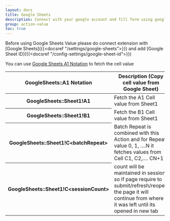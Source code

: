 ```yaml
---
layout: docs
title: Google Sheets
description: Connect with your google account and fill form using google sheets data directly in iterative manner.
group: action-value
toc: true
---
```


Before using Google Sheets Value please do connect extension with [Google Sheets]({{<docsref "/settings/google-sheets">}}) and add [Google Sheet ID]({{<docsref "/config-settings/google-sheet-id">}})

You can use [Google Sheets A1 Notation](https://developers.google.com/sheets/api/guides/concepts#:~:text=The%20Google%20Sheets%20API%20is,Update%20spreadsheet%20formatting) to fetch the cell value

<table class="table">
  <thead>
    <tr>
      <th scope="col"  width="210px">GoogleSheets::A1 Notation</th>
      <th scope="col">Description (Copy cell value from Google Sheet)</th>
    </tr>
  </thead>
  <tbody>
    <tr>
      <th scope="row">GoogleSheets::Sheet1!A1</th>
      <td>
        Fetch the A1 Cell value from Sheet1
      </td>
    </tr>
    <tr>
      <th scope="row">GoogleSheets::Sheet1!B1</th>
      <td>
        Fetch the B1 Cell value from Sheet1
      </td>
    </tr>
    <tr>
      <th scope="row">GoogleSheets::Sheet1!C&lt;batchRepeat&gt;</th>
      <td>
        Batch Repeat is combined with this Action and for Repeat value 0, 1, ....N it fetches values from Cell C1, C2,.... CN+1
      </td>
    </tr>
    <tr>
      <th scope="row">GoogleSheets::Sheet1!C&lt;sessionCount&gt;</th>
      <td>
        count will be maintained in session so if page require to submit/refresh/reopen the page it will continue from where it was left until its opened in new tab
      </td>
    </tr>
  </tbody>
</table>